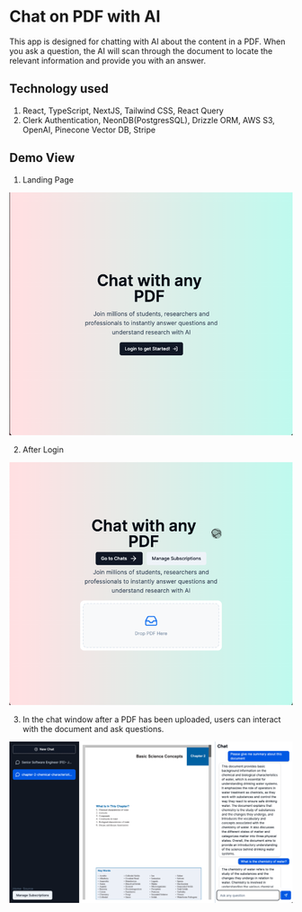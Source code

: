 # Chat on PDF with AI

This app is designed for chatting with AI about the content in a PDF. When you ask a question, the AI will scan through the document to locate the relevant information and provide you with an answer.

## Technology used

1. React, TypeScript, NextJS, Tailwind CSS, React Query
2. Clerk Authentication, NeonDB(PostgresSQL), Drizzle ORM, AWS S3, OpenAI, Pinecone Vector DB, Stripe

## Demo View

1. Landing Page

![landing](./screenshot/landing.png)

2. After Login

![after login](./screenshot/after_login.png)

3. In the chat window after a PDF has been uploaded, users can interact with the document and ask questions.

![chat on PDF](./screenshot/chat_on_the_pdf.png)
